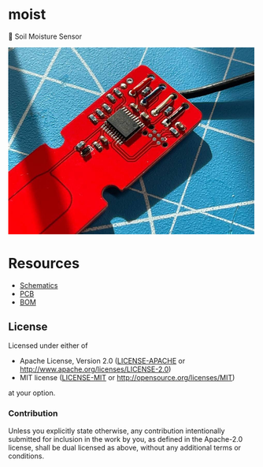 # moist

🌻 Soil Moisture Sensor

<img width="500" alt="Soil Moisture Sensor" src="pcb/moist.jpg">

# Resources

* [Schematics](https://kicanvas.org/?github=https://github.com/dotcypress/moist/blob/main/pcb/moist.kicad_sch)
* [PCB](https://kicanvas.org/?github=https%3A%2F%2Fgithub.com%2Fdotcypress%2Fmoist%2Fblob%2Fmain%2Fpcb%2Fmoist.kicad_pcb)
* [BOM](https://htmlpreview.github.io/?https://github.com/dotcypress/moist/blob/main/pcb/bom/ibom.html)

## License

Licensed under either of

- Apache License, Version 2.0 ([LICENSE-APACHE](LICENSE-APACHE) or
  http://www.apache.org/licenses/LICENSE-2.0)
- MIT license ([LICENSE-MIT](LICENSE-MIT) or http://opensource.org/licenses/MIT)

at your option.

### Contribution

Unless you explicitly state otherwise, any contribution intentionally submitted
for inclusion in the work by you, as defined in the Apache-2.0 license, shall be
dual licensed as above, without any additional terms or conditions.
